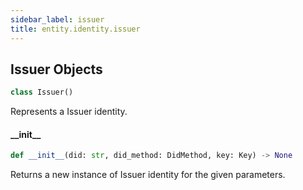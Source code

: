 ```yaml
---
sidebar_label: issuer
title: entity.identity.issuer
---
```


## Issuer Objects

```python
class Issuer()
```

Represents a Issuer identity.

#### \_\_init\_\_

```python
def __init__(did: str, did_method: DidMethod, key: Key) -> None
```

Returns a new instance of Issuer identity for the given parameters.


